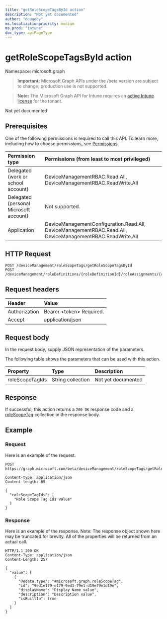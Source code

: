 ```yaml
---
title: "getRoleScopeTagsById action"
description: "Not yet documented"
author: "dougeby"
ms.localizationpriority: medium
ms.prod: "intune"
doc_type: apiPageType
---
```


# getRoleScopeTagsById action

Namespace: microsoft.graph

> **Important:** Microsoft Graph APIs under the /beta version are subject to change; production use is not supported.

> **Note:** The Microsoft Graph API for Intune requires an [active Intune license](https://go.microsoft.com/fwlink/?linkid=839381) for the tenant.

Not yet documented

## Prerequisites
One of the following permissions is required to call this API. To learn more, including how to choose permissions, see [Permissions](/graph/permissions-reference).

|Permission type|Permissions (from least to most privileged)|
|:---|:---|
|Delegated (work or school account)|DeviceManagementRBAC.Read.All, DeviceManagementRBAC.ReadWrite.All|
|Delegated (personal Microsoft account)|Not supported.|
|Application|DeviceManagementConfiguration.Read.All, DeviceManagementRBAC.Read.All, DeviceManagementRBAC.ReadWrite.All|

## HTTP Request
<!-- {
  "blockType": "ignored"
}
-->
``` http
POST /deviceManagement/roleScopeTags/getRoleScopeTagsById
POST /deviceManagement/roleDefinitions/{roleDefinitionId}/roleAssignments/{roleAssignmentId}/microsoft.graph.deviceAndAppManagementRoleAssignment/roleScopeTags/getRoleScopeTagsById
```

## Request headers
|Header|Value|
|:---|:---|
|Authorization|Bearer &lt;token&gt; Required.|
|Accept|application/json|

## Request body
In the request body, supply JSON representation of the parameters.

The following table shows the parameters that can be used with this action.

|Property|Type|Description|
|:---|:---|:---|
|roleScopeTagIds|String collection|Not yet documented|



## Response
If successful, this action returns a `200 OK` response code and a [roleScopeTag](../resources/intune-rbac-rolescopetag.md) collection in the response body.

## Example

### Request
Here is an example of the request.
``` http
POST https://graph.microsoft.com/beta/deviceManagement/roleScopeTags/getRoleScopeTagsById

Content-type: application/json
Content-length: 65

{
  "roleScopeTagIds": [
    "Role Scope Tag Ids value"
  ]
}
```

### Response
Here is an example of the response. Note: The response object shown here may be truncated for brevity. All of the properties will be returned from an actual call.
``` http
HTTP/1.1 200 OK
Content-Type: application/json
Content-Length: 257

{
  "value": [
    {
      "@odata.type": "#microsoft.graph.roleScopeTag",
      "id": "9ed1e179-e179-9ed1-79e1-d19e79e1d19e",
      "displayName": "Display Name value",
      "description": "Description value",
      "isBuiltIn": true
    }
  ]
}
```




